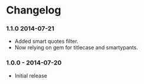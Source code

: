 # Changelog

### 1.1.0 2014-07-21

- Added smart quotes filter.
- Now relying on gem for titlecase and smartypants.

### 1.0.0 - 2014-07-20

- Initial release
